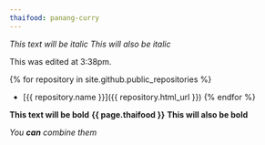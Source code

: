 ```yaml
---
thaifood: panang-curry
---
```


*This text will be italic*
_This will also be italic_

This was edited at 3:38pm.

{% for repository in site.github.public_repositories %}
  * [{{ repository.name }}]({{ repository.html_url }})
{% endfor %}

**This text will be bold**
**{{ page.thaifood }}**
__This will also be bold__

_You **can** combine them_

